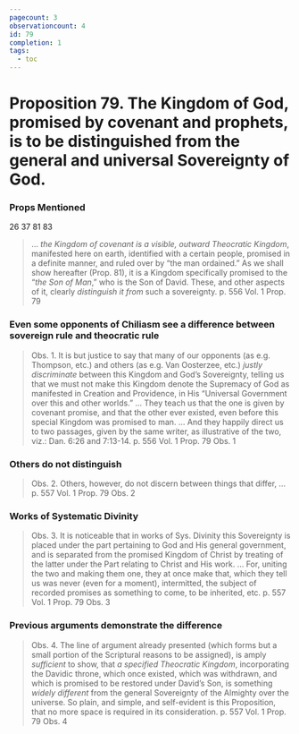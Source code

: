 ```yaml
---
pagecount: 3
observationcount: 4
id: 79
completion: 1
tags:
  - toc
---
```

# Proposition 79. The Kingdom of God, promised by covenant and prophets, is to be distinguished from the general and universal Sovereignty of God.

### Props Mentioned
26 37 81 83

>... *the Kingdom of covenant is a visible, outward Theocratic Kingdom*, manifested here on earth, identified with a certain people, promised in a definite manner, and ruled over by “the man ordained.” As we shall show hereafter (Prop. 81), it is a Kingdom specifically promised to the “*the Son of Man*,” who is the Son of David. These, and other aspects of it, clearly *distinguish it from* such a sovereignty.
>p. 556 Vol. 1 Prop. 79
### Even some opponents of Chiliasm see a difference between sovereign rule and theocratic rule
>Obs. 1. It is but justice to say that many of our opponents (as e.g. Thompson, etc.) and others (as e.g. Van Oosterzee, etc.) *justly discriminate* between this Kingdom and God’s Sovereignty, telling us that we must not make this Kingdom denote the Supremacy of God as manifested in Creation and Providence, in His “Universal Government over this and other worlds.”
>...
>They teach us that the one is given by covenant promise, and that the other ever existed, even before this special Kingdom was promised to man.
>...
>And they happily direct us to two passages, given by the same writer, as illustrative of the two, viz.: Dan. 6:26 and 7:13-14.
>p. 556 Vol. 1 Prop. 79 Obs. 1
### Others do not distinguish
>Obs. 2. Others, however, do not discern between things that differ, ...
>p. 557 Vol. 1 Prop. 79 Obs. 2
### Works of Systematic Divinity
>Obs. 3. It is noticeable that in works of Sys. Divinity this Sovereignty is placed under the part pertaining to God and His general government, and is separated from the promised Kingdom of Christ by treating of the latter under the Part relating to Christ and His work.
>...
>For, uniting the two and making them one, they at once make that, which they tell us was never (even for a moment), intermitted, the subject of recorded promises as something to come, to be inherited, etc.
>p. 557 Vol. 1 Prop. 79 Obs. 3
### Previous arguments demonstrate the difference
>Obs. 4. The line of argument already presented (which forms but a small portion of the Scriptural reasons to be assigned), is amply *sufficient* to show, that *a specified Theocratic Kingdom*, incorporating the Davidic throne, which once existed, which was withdrawn, and which is promised to be restored under David’s Son, is something *widely different* from the general Sovereignty of the Almighty over the universe. So plain, and simple, and self-evident is this Proposition, that no more space is required in its consideration.
>p. 557 Vol. 1 Prop. 79 Obs. 4